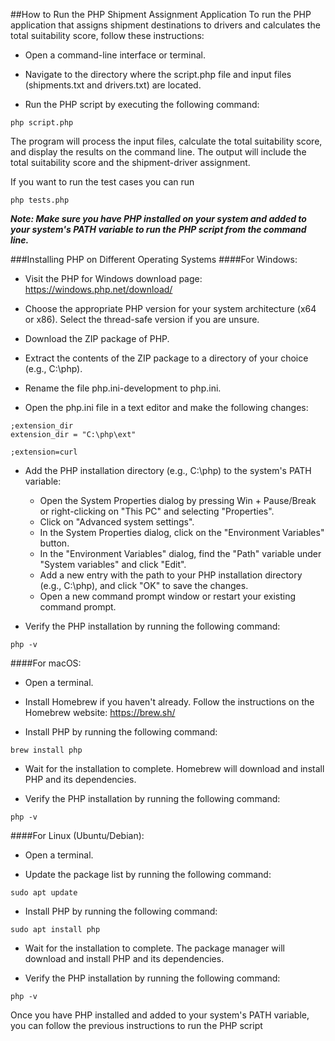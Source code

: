 ##How to Run the PHP Shipment Assignment Application
To run the PHP application that assigns shipment destinations to drivers and calculates the total suitability score, follow these instructions:

- Open a command-line interface or terminal.

- Navigate to the directory where the script.php file and input files (shipments.txt and drivers.txt) are located.

- Run the PHP script by executing the following command:

```
php script.php
```

The program will process the input files, calculate the total suitability score, and display the results on the command line. The output will include the total suitability score and the shipment-driver assignment.

If you want to run the test cases you can run

```
php tests.php
```

***Note: Make sure you have PHP installed on your system and added to your system's PATH variable to run the PHP script from the command line.***

###Installing PHP on Different Operating Systems
####For Windows:
- Visit the PHP for Windows download page: https://windows.php.net/download/

- Choose the appropriate PHP version for your system architecture (x64 or x86). Select the thread-safe version if you are unsure.

- Download the ZIP package of PHP.

- Extract the contents of the ZIP package to a directory of your choice (e.g., C:\php).

- Rename the file php.ini-development to php.ini.

- Open the php.ini file in a text editor and make the following changes:

```
;extension_dir
extension_dir = "C:\php\ext"

;extension=curl
```

- Add the PHP installation directory (e.g., C:\php) to the system's PATH variable:

    - Open the System Properties dialog by pressing Win + Pause/Break or right-clicking on "This PC" and selecting "Properties".
    - Click on "Advanced system settings".
    - In the System Properties dialog, click on the "Environment Variables" button.
    - In the "Environment Variables" dialog, find the "Path" variable under "System variables" and click "Edit".
    - Add a new entry with the path to your PHP installation directory (e.g., C:\php), and click "OK" to save the changes.
    - Open a new command prompt window or restart your existing command prompt.

- Verify the PHP installation by running the following command:

```
php -v
```

####For macOS:

- Open a terminal.

- Install Homebrew if you haven't already. Follow the instructions on the Homebrew website: https://brew.sh/

- Install PHP by running the following command:

```
brew install php
```

- Wait for the installation to complete. Homebrew will download and install PHP and its dependencies.

- Verify the PHP installation by running the following command:

```
php -v
```

####For Linux (Ubuntu/Debian):
- Open a terminal.

- Update the package list by running the following command:


```
sudo apt update
```

- Install PHP by running the following command:

```
sudo apt install php
```

- Wait for the installation to complete. The package manager will download and install PHP and its dependencies.

- Verify the PHP installation by running the following command:

```
php -v
```


Once you have PHP installed and added to your system's PATH variable, you can follow the previous instructions to run the PHP script 